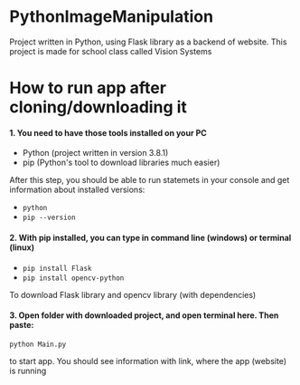 # PythonImageManipulation
Project written in Python, using Flask library as a backend of website. This project is made for school class called Vision Systems

# How to run app after cloning/downloading it

#### 1. You need to have those tools installed on your PC

- Python (project written in version 3.8.1)
- pip (Python's tool to download libraries much easier)

After this step, you should be able to run statemets in your console and get information about installed versions:
- ```python```
- ```pip --version```

#### 2. With pip installed, you can type in command line (windows) or terminal (linux)

- ```pip install Flask``` 
- ```pip install opencv-python```

To download Flask library and opencv library (with dependencies)

#### 3. Open folder with downloaded project, and open terminal here. Then paste:

```python Main.py```

to start app. You should see information with link, where the app (website) is running
